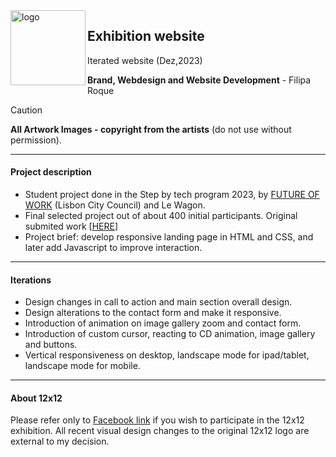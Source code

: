 <img align="left" alt="logo" width="120" src="https://dozexdoze.github.io/12x12/imagens/1212black50.svg">

<h2>Exhibition website</h2>
Iterated website (Dez,2023)
  
**Brand, Webdesign and Website Development** - Filipa Roque

> [!Caution]
> **All Artwork Images - copyright from the artists** (do not use without permission).

---

#### Project description
- Student project done in the Step by tech program 2023, by [FUTURE OF WORK](https://www.linkedin.com/showcase/futureofworklisboa/) (Lisbon City Council) and Le Wagon. 
- Final selected project out of about 400 initial participants. Original submited work [[HERE](https://dozexdoze.github.io/12x12/)]
- Project brief: develop responsive landing page in HTML and CSS, and later add Javascript to improve interaction. 

---

#### Iterations 
- Design changes in call to action and main section overall design. 
- Design alterations to the contact form and make it responsive. 
- Introduction of animation on image gallery zoom and contact form.
- Introduction of custom cursor, reacting to CD animation, image gallery and buttons.
- Vertical responsiveness on desktop, landscape mode for ipad/tablet, landscape mode for mobile. 

---

#### About 12x12
Please refer only to [Facebook link](https://www.facebook.com/dozepordoze) if you wish to participate in the 12x12 exhibition.
All recent visual design changes to the original 12x12 logo are external to my decision. 
